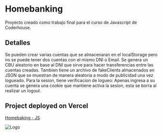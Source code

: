# Homebanking

Proyecto creado como trabajo final para el curso de Javascript de Coderhouse.

## Detalles

Se pueden crear varias cuentas que se almacenaran en el localStorage
pero no se puede tener dos cuentas con el mismo DNI o Email.
Se genera un CBU aleatorio en base al DNI que sirve para hacer transferencias
entre las cuentas creadas. Tambien tiene un archivo de fakeClients almacenados
en JSON que se muestran de manera aleatoria a modo de publicidad una vez logueado.
Para la sesion, tiene verificacion de logueo: Apenas ingresa a su cuenta se genera
una cookie que mantiene activa la sesion, esta se borra al realizar un logout.

## Project deployed on Vercel

[Homebaking - JS](https://homebanking-js.vercel.app/login.html)

![Logo](https://i.imgur.com/MmqxL0v.png)
